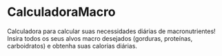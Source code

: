 # CalculadoraMacro
Calculadora para calcular suas necessidades diárias de macronutrientes! Insira todos os seus alvos macro desejados (gorduras, proteínas, carboidratos) e obtenha suas calorias diárias.

